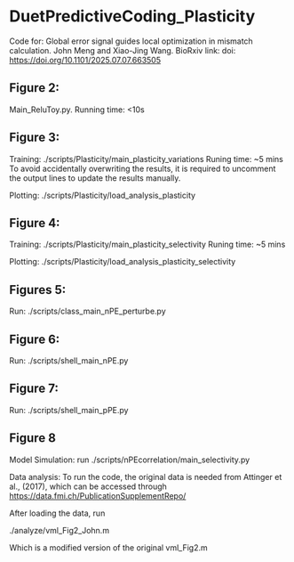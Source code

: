 # DuetPredictiveCoding_Plasticity

Code for: Global error signal guides local optimization in mismatch calculation. John Meng and Xiao-Jing Wang. 
BioRxiv link: doi: https://doi.org/10.1101/2025.07.07.663505

## Figure 2:
Main_ReluToy.py.  Running time: <10s

## Figure 3:

Training:   ./scripts/Plasticity/main_plasticity_variations               Runing time: ~5 mins
To avoid accidentally overwriting the results, it is required to uncomment the output lines to update the results manually. 

Plotting:  ./scripts/Plasticity/load_analysis_plasticity 
## Figure 4:
Training:   ./scripts/Plasticity/main_plasticity_selectivity           Runing time: ~5 mins

Plotting:  ./scripts/Plasticity/load_analysis_plasticity_selectivity 
## Figures 5:
Run: ./scripts/class_main_nPE_perturbe.py
## Figure 6:
Run: ./scripts/shell_main_nPE.py
## Figure 7:
Run: ./scripts/shell_main_pPE.py
## Figure 8
Model Simulation: run ./scripts/nPEcorrelation/main_selectivity.py

Data analysis:
To run the code, the original data is needed from Attinger et al., (2017), which can be accessed through https://data.fmi.ch/PublicationSupplementRepo/ 

After loading the data, run 

./analyze/vml_Fig2_John.m

Which is a modified version of the original vml_Fig2.m
